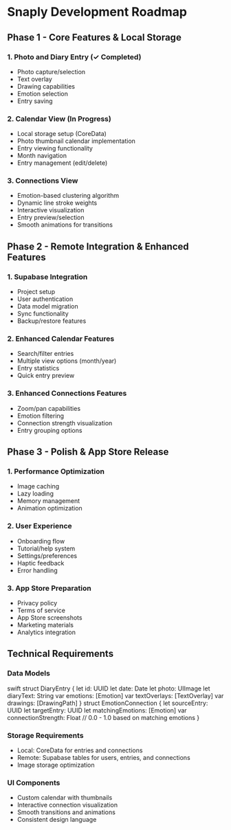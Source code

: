 # Snaply Development Roadmap

## Phase 1 - Core Features & Local Storage

### 1. Photo and Diary Entry (✓ Completed)
- Photo capture/selection
- Text overlay
- Drawing capabilities
- Emotion selection
- Entry saving

### 2. Calendar View (In Progress)
- Local storage setup (CoreData)
- Photo thumbnail calendar implementation
- Entry viewing functionality
- Month navigation
- Entry management (edit/delete)

### 3. Connections View
- Emotion-based clustering algorithm
- Dynamic line stroke weights
- Interactive visualization
- Entry preview/selection
- Smooth animations for transitions

## Phase 2 - Remote Integration & Enhanced Features

### 1. Supabase Integration
- Project setup
- User authentication
- Data model migration
- Sync functionality
- Backup/restore features

### 2. Enhanced Calendar Features
- Search/filter entries
- Multiple view options (month/year)
- Entry statistics
- Quick entry preview

### 3. Enhanced Connections Features
- Zoom/pan capabilities
- Emotion filtering
- Connection strength visualization
- Entry grouping options

## Phase 3 - Polish & App Store Release

### 1. Performance Optimization
- Image caching
- Lazy loading
- Memory management
- Animation optimization

### 2. User Experience
- Onboarding flow
- Tutorial/help system
- Settings/preferences
- Haptic feedback
- Error handling

### 3. App Store Preparation
- Privacy policy
- Terms of service
- App Store screenshots
- Marketing materials
- Analytics integration

## Technical Requirements

### Data Models
swift
struct DiaryEntry {
let id: UUID
let date: Date
let photo: UIImage
let diaryText: String
var emotions: [Emotion]
var textOverlays: [TextOverlay]
var drawings: [DrawingPath]
}
struct EmotionConnection {
let sourceEntry: UUID
let targetEntry: UUID
let matchingEmotions: [Emotion]
var connectionStrength: Float // 0.0 - 1.0 based on matching emotions
}

### Storage Requirements
- Local: CoreData for entries and connections
- Remote: Supabase tables for users, entries, and connections
- Image storage optimization

### UI Components
- Custom calendar with thumbnails
- Interactive connection visualization
- Smooth transitions and animations
- Consistent design language